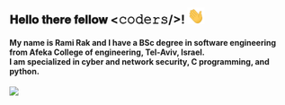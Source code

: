 <h2> 𝐇𝐞𝐥𝐥𝐨 𝐭𝐡𝐞𝐫𝐞 𝐟𝐞𝐥𝐥𝐨𝐰 <𝚌𝚘𝚍𝚎𝚛𝚜/>! <img src="https://raw.githubusercontent.com/ABSphreak/ABSphreak/master/gifs/Hi.gif" width="30px"></h2>

#### My name is Rami Rak and I have a BSc degree in software engineering from Afeka College of engineering, Tel-Aviv, Israel.</br>I am specialized in cyber and network security, C programming, and python.

![](https://komarev.com/ghpvc/?username=ramirak&color=blue&style=for-the-badge)
